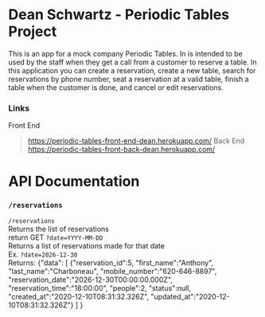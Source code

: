 # Dean Schwartz - Periodic Tables Project
This is an app for a mock company Periodic Tables. In is intended to be used by the staff when they get a call from a customer to reserve a table. In this application you can create a reservation, create a new table, search for reservations by phone number, seat a reservation at a valid table, finish a table when the customer is done, and cancel or edit reservations.

### **Links**
Front End
> https://periodic-tables-front-end-dean.herokuapp.com/
Back End
> https://periodic-tables-front-back-dean.herokuapp.com/

# API Documentation  
### ``/reservations``  

``/reservations``  
Returns the list of reservations  
  return
GET ``?date=YYYY-MM-DD``  
Returns a list of reservations made for that date  
Ex. ``?date=2026-12-30``  
Returns:
  {"data":
      [
          {"reservation_id":5,
          "first_name":"Anthony",
          "last_name":"Charboneau",
          "mobile_number":"620-646-8897",
          "reservation_date":"2026-12-30T00:00:00.000Z",
          "reservation_time":"18:00:00",
          "people":2,
          "status":null,
          "created_at":"2020-12-10T08:31:32.326Z",
          "updated_at":"2020-12-10T08:31:32.326Z"}
      ]
  }
